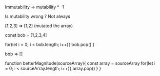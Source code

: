 Immutability -> mutability * -1

Is mutability wrong ? Not always

[1,2,3] => [1,2] (mutated the array)

const bob = [1,2,3,4]

for(let i = 0; i < bob.length; i++){
  bob.pop()
}

bob => []

function betterMagnitude(sourceArray){
  const array = sourceArray
  for(let i = 0; i < sourceArray.length; i++){
    array.pop()
  }
}
